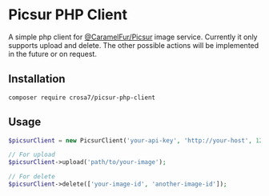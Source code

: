 # Picsur PHP Client

A simple php client for [@CaramelFur/Picsur](https://github.com/CaramelFur/Picsur) image service. Currently it only supports upload and delete.
The other possible actions will be implemented in the future or on request.

## Installation
```
composer require crosa7/picsur-php-client
```

## Usage

```php
$picsurClient = new PicsurClient('your-api-key', 'http://your-host', 1234); (port nor required)

// For upload
$picsurClient->upload('path/to/your-image');

// For delete
$picsurClient->delete(['your-image-id', 'another-image-id']);
```
